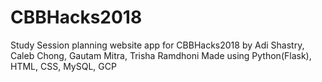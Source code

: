 # CBBHacks2018
Study Session planning website app for CBBHacks2018
by Adi Shastry, Caleb Chong, Gautam Mitra, Trisha Ramdhoni
Made using Python(Flask), HTML, CSS, MySQL, GCP